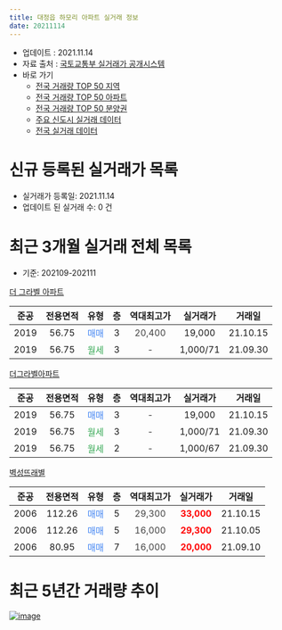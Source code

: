 ```yaml
---
title: 대정읍 하모리 아파트 실거래 정보
date: 20211114
---
```


* 업데이트 : 2021.11.14
* 자료 출처 : [국토교통부 실거래가 공개시스템](http://rt.molit.go.kr)
* 바로 가기
    * [전국 거래량 TOP 50 지역](https://apt-info.github.io/apt-trade-info/tr)
    * [전국 거래량 TOP 50 아파트](https://apt-info.github.io/apt-trade-info/ta)
    * [전국 거래량 TOP 50 분양권](https://apt-info.github.io/apt-trade-info/tb)
    * [주요 신도시 실거래 데이터](https://apt-info.github.io/apt-trade-info/newtown)
    * [전국 실거래 데이터](https://apt-info.github.io/apt-trade-info/all)



<script async src="https://pagead2.googlesyndication.com/pagead/js/adsbygoogle.js"></script>
<!-- 기본광고 -->
<ins class="adsbygoogle"
     style="display:block"
     data-ad-client="ca-pub-1142216861245946"
     data-ad-slot="4805727019"
     data-ad-format="auto"
     data-full-width-responsive="true"></ins>
<script>
     (adsbygoogle = window.adsbygoogle || []).push({});
</script>


# 신규 등록된 실거래가 목록

* 실거래가 등록일: 2021.11.14
* 업데이트 된 실거래 수: 0 건




<script async src="https://pagead2.googlesyndication.com/pagead/js/adsbygoogle.js"></script>
<!-- 기본광고 -->
<ins class="adsbygoogle"
     style="display:block"
     data-ad-client="ca-pub-1142216861245946"
     data-ad-slot="4805727019"
     data-ad-format="auto"
     data-full-width-responsive="true"></ins>
<script>
     (adsbygoogle = window.adsbygoogle || []).push({});
</script>


# 최근 3개월 실거래 전체 목록
* 기준: 202109-202111


[더 그라벨 아파트](https://search.naver.com/search.naver?query=%EB%8D%94+%EA%B7%B8%EB%9D%BC%EB%B2%A8+%EC%95%84%ED%8C%8C%ED%8A%B8)

|준공|전용면적|유형|층|역대최고가|실거래가|거래일|
|:---:|:---:|:---:|:---:|:---:|:---:|:---:|
|2019|56.75|<span style="color:#4285F3">매매</span>|3|<span style="color:#444444">20,400</span>|19,000|21.10.15|
|2019|56.75|<span style="color:#34A853">월세</span>|3|<span style="color:#444444">-</span>|1,000/71|21.09.30|

[더그라벨아파트](https://search.naver.com/search.naver?query=%EB%8D%94%EA%B7%B8%EB%9D%BC%EB%B2%A8%EC%95%84%ED%8C%8C%ED%8A%B8)

|준공|전용면적|유형|층|역대최고가|실거래가|거래일|
|:---:|:---:|:---:|:---:|:---:|:---:|:---:|
|2019|56.75|<span style="color:#4285F3">매매</span>|3|<span style="color:#444444">-</span>|19,000|21.10.15|
|2019|56.75|<span style="color:#34A853">월세</span>|3|<span style="color:#444444">-</span>|1,000/71|21.09.30|
|2019|56.75|<span style="color:#34A853">월세</span>|2|<span style="color:#444444">-</span>|1,000/67|21.09.30|

[벽성뜨래별](https://search.naver.com/search.naver?query=%EB%B2%BD%EC%84%B1%EB%9C%A8%EB%9E%98%EB%B3%84)

|준공|전용면적|유형|층|역대최고가|실거래가|거래일|
|:---:|:---:|:---:|:---:|:---:|:---:|:---:|
|2006|112.26|<span style="color:#4285F3">매매</span>|5|<span style="color:#444444">29,300</span>|<b><span style="color:#FF0000">33,000</span></b>|21.10.15|
|2006|112.26|<span style="color:#4285F3">매매</span>|5|<span style="color:#444444">16,000</span>|<b><span style="color:#FF0000">29,300</span></b>|21.10.05|
|2006|80.95|<span style="color:#4285F3">매매</span>|7|<span style="color:#444444">16,000</span>|<b><span style="color:#FF0000">20,000</span></b>|21.09.10|



<script async src="https://pagead2.googlesyndication.com/pagead/js/adsbygoogle.js"></script>
<!-- 기본광고 -->
<ins class="adsbygoogle"
     style="display:block"
     data-ad-client="ca-pub-1142216861245946"
     data-ad-slot="4805727019"
     data-ad-format="auto"
     data-full-width-responsive="true"></ins>
<script>
     (adsbygoogle = window.adsbygoogle || []).push({});
</script>


# 최근 5년간 거래량 추이


<div style="width:100%;">
    <canvas id="deal_progress" height="200"></canvas>
</div>

<script>
new Chart(document.getElementById("deal_progress"), {
    type: 'line',
    data: {
        labels: ['16.01','16.02','16.04','16.08','16.09','16.10','16.11','16.12','17.01','17.05','17.06','17.07','17.11','18.01','18.02','18.04','18.05','18.06','18.08','18.09','18.10','18.11','18.12','19.01','19.02','19.06','19.07','19.08','19.09','19.10','19.12','20.01','20.02','20.03','20.04','20.05','20.06','20.07','20.08','20.09','20.10','20.11','20.12','21.01','21.03','21.04','21.05','21.06','21.07','21.08','21.09','21.10'],
        datasets: [{
            label: '매매/분양권',
            data: [1,1,0,2,4,3,2,2,3,1,1,0,2,1,2,0,0,1,0,0,1,0,1,0,1,1,2,0,0,1,0,1,0,2,2,0,0,1,2,0,0,1,0,2,1,0,0,3,1,1,1,4],
            borderColor: "rgba(66, 133, 243, 1)",
            backgroundColor: "rgba(66, 133, 243, 0.05)",
            borderWidth: 1,
            pointRadius: 0,
            fill: false,
            lineTension: 0
        },{
            label: '전/월세',
            data: [0,0,2,0,1,0,0,0,0,0,0,1,0,0,0,1,2,0,1,3,0,1,0,1,1,1,1,1,2,2,2,0,2,4,21,5,1,4,0,2,1,2,3,2,1,2,1,1,2,1,3,0],
            borderColor: "rgba(255, 90, 0, 1)",
            backgroundColor: "rgba(255, 90, 0, 0.05)",
            borderWidth: 1,
            pointRadius: 0,
            fill: false,
            lineTension: 0
        },{
            label: '합계',
            data: [1,1,2,2,5,3,2,2,3,1,1,1,2,1,2,1,2,1,1,3,1,1,1,1,2,2,3,1,2,3,2,1,2,6,23,5,1,5,2,2,1,3,3,4,2,2,1,4,3,2,4,4],
            borderColor: "rgba(0, 0, 0, 1)",
            backgroundColor: "rgba(0, 0, 0, 0.03)",
            borderWidth: 0.1,
            pointRadius: 0,
            fill: true,
            lineTension: 0
        }
        ]
    },
    options: {
        responsive: true,
        title: {
            display: false
        },
        tooltips: {
            mode: 'index',
            intersect: false
        },
        hover: {
            mode: 'nearest',
            intersect: true
        },
        scales: {
            xAxes: [{
                display: true,
                scaleLabel: {
                    display: true,
                    labelString: '년/월'
                }
            }],
            yAxes: [{
                display: true,
                ticks: {
                    suggestedMin: 0,
                },
                scaleLabel: {
                    display: true,
                    labelString: '실거래 수'
                }
            }]
        }
    }
});

</script>


[![image](https://apt-info.github.io/images/2020-01-03-apt-trade-info/1024x500.png)](https://play.google.com/store/apps/details?id=com.aptinfo.apttradeinfo)

